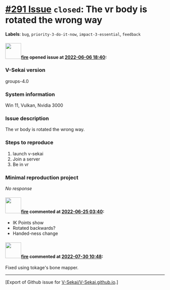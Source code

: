 # [\#291 Issue](https://github.com/V-Sekai/V-Sekai.github.io/issues/291) `closed`: The vr body is rotated the wrong way
**Labels**: `bug`, `priority-3-do-it-now`, `impact-3-essential`, `feedback`


#### <img src="https://avatars.githubusercontent.com/u/32321?u=c2e06a3d2b49a467aa907e54aa259516440267cc&v=4" width="50">[fire](https://github.com/fire) opened issue at [2022-06-06 18:40](https://github.com/V-Sekai/V-Sekai.github.io/issues/291):

### V-Sekai version

groups-4.0

### System information

Win 11, Vulkan, Nvidia 3000

### Issue description

The vr body is rotated the wrong way.

### Steps to reproduce

1. launch v-sekai
2. Join a server
3. Be in vr

### Minimal reproduction project

_No response_

#### <img src="https://avatars.githubusercontent.com/u/32321?u=c2e06a3d2b49a467aa907e54aa259516440267cc&v=4" width="50">[fire](https://github.com/fire) commented at [2022-06-25 03:40](https://github.com/V-Sekai/V-Sekai.github.io/issues/291#issuecomment-1166183360):

- IK Points show
- Rotated backwards?
- Handed-ness change

#### <img src="https://avatars.githubusercontent.com/u/32321?u=c2e06a3d2b49a467aa907e54aa259516440267cc&v=4" width="50">[fire](https://github.com/fire) commented at [2022-07-30 10:48](https://github.com/V-Sekai/V-Sekai.github.io/issues/291#issuecomment-1200134341):

Fixed using tokage's bone mapper.


-------------------------------------------------------------------------------



[Export of Github issue for [V-Sekai/V-Sekai.github.io](https://github.com/V-Sekai/V-Sekai.github.io).]
